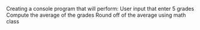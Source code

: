 Creating a console program that will perform:
User input that enter 5 grades
Compute the average of the grades
Round off of the average  using math class 
